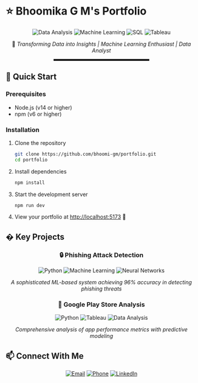 # ⭐ Bhoomika G M's Portfolio

<div align="center">
  
  ![Data Analysis](https://img.shields.io/badge/Data%20Analysis-FF6B6B?style=for-the-badge&logo=python&logoColor=white)
  ![Machine Learning](https://img.shields.io/badge/Machine%20Learning-6B47FF?style=for-the-badge&logo=python&logoColor=white)
  ![SQL](https://img.shields.io/badge/SQL-4479A1?style=for-the-badge&logo=postgresql&logoColor=white)
  ![Tableau](https://img.shields.io/badge/Tableau-E97627?style=for-the-badge&logo=tableau&logoColor=white)
  
  <p align="center">🎯 <i>Transforming Data into Insights | Machine Learning Enthusiast | Data Analyst</i></p>
  
  <hr width="50%" style="height: 5px;">
</div>

## 🚀 Quick Start

### Prerequisites
- Node.js (v14 or higher)
- npm (v6 or higher)

### Installation

1. Clone the repository
   ```bash
   git clone https://github.com/bhoomi-gm/portfolio.git
   cd portfolio
   ```

2. Install dependencies
   ```bash
   npm install
   ```

3. Start the development server
   ```bash
   npm run dev
   ```

4. View your portfolio at [http://localhost:5173](http://localhost:5173) 🎉

## � Key Projects

<div align="center">
  
### 🔒 Phishing Attack Detection
![Python](https://img.shields.io/badge/Python-3776AB?style=flat-square&logo=python&logoColor=white)
![Machine Learning](https://img.shields.io/badge/ML-FF6B6B?style=flat-square&logo=scikit-learn&logoColor=white)
![Neural Networks](https://img.shields.io/badge/Neural%20Networks-6B47FF?style=flat-square&logo=tensorflow&logoColor=white)

*A sophisticated ML-based system achieving 96% accuracy in detecting phishing threats*

### 📱 Google Play Store Analysis
![Python](https://img.shields.io/badge/Python-3776AB?style=flat-square&logo=python&logoColor=white)
![Tableau](https://img.shields.io/badge/Tableau-E97627?style=flat-square&logo=tableau&logoColor=white)
![Data Analysis](https://img.shields.io/badge/Analysis-4479A1?style=flat-square&logo=postgresql&logoColor=white)

*Comprehensive analysis of app performance metrics with predictive modeling*

</div>

## 📫 Connect With Me

<div align="center">
  
[![Email](https://img.shields.io/badge/Email-D14836?style=for-the-badge&logo=gmail&logoColor=white)](mailto:bhoomikagm09@gmail.com)
[![Phone](https://img.shields.io/badge/Phone-00C300?style=for-the-badge&logo=whatsapp&logoColor=white)](tel:8904468330)
[![LinkedIn](https://img.shields.io/badge/LinkedIn-0077B5?style=for-the-badge&logo=linkedin&logoColor=white)](https://www.linkedin.com/in/bhoomika-g-m-b598052a8/)

</div>

</div>
